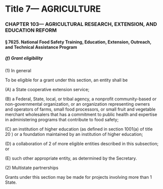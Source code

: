 
# Title 7— AGRICULTURE
### CHAPTER 103— AGRICULTURAL RESEARCH, EXTENSION, AND EDUCATION REFORM
#### § 7625. National Food Safety Training, Education, Extension, Outreach, and Technical Assistance Program
##### (f) Grant eligibility

(1) In general

To be eligible for a grant under this section, an entity shall be

(A) a State cooperative extension service;

(B) a Federal, State, local, or tribal agency, a nonprofit community-based or non-governmental organization, or an organization representing owners and operators of farms, small food processors, or small fruit and vegetable merchant wholesalers that has a commitment to public health and expertise in administering programs that contribute to food safety;

(C) an institution of higher education (as defined in section 1001(a) of title 20 ) or a foundation maintained by an institution of higher education;

(D) a collaboration of 2 of more eligible entities described in this subsection; or

(E) such other appropriate entity, as determined by the Secretary.

(2) Multistate partnerships

Grants under this section may be made for projects involving more than 1 State.
